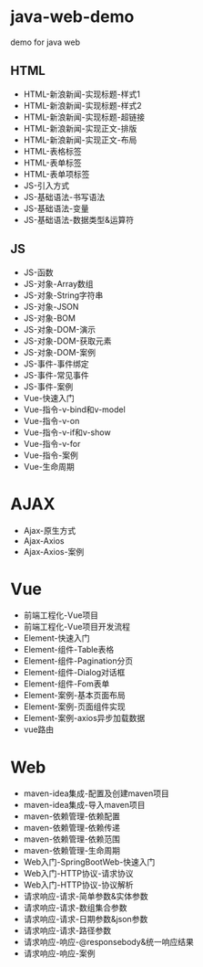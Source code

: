 # java-web-demo
demo for java web

## HTML
- HTML-新浪新闻-实现标题-样式1
- HTML-新浪新闻-实现标题-样式2
- HTML-新浪新闻-实现标题-超链接
- HTML-新浪新闻-实现正文-排版
- HTML-新浪新闻-实现正文-布局
- HTML-表格标签
- HTML-表单标签
- HTML-表单项标签
- JS-引入方式
- JS-基础语法-书写语法
- JS-基础语法-变量
- JS-基础语法-数据类型&运算符

## JS
- JS-函数
- JS-对象-Array数组
- JS-对象-String字符串
- JS-对象-JSON
- JS-对象-BOM
- JS-对象-DOM-演示
- JS-对象-DOM-获取元素
- JS-对象-DOM-案例
- JS-事件-事件绑定
- JS-事件-常见事件
- JS-事件-案例
- Vue-快速入门
- Vue-指令-v-bind和v-model
- Vue-指令-v-on
- Vue-指令-v-if和v-show
- Vue-指令-v-for
- Vue-指令-案例
- Vue-生命周期

# AJAX
- Ajax-原生方式
- Ajax-Axios
- Ajax-Axios-案例

# Vue
- 前端工程化-Vue项目
- 前端工程化-Vue项目开发流程
- Element-快速入门
- Element-组件-Table表格
- Element-组件-Pagination分页
- Element-组件-Dialog对话框
- Element-组件-Fom表单
- Element-案例-基本页面布局
- Element-案例-页面组件实现
- Element-案例-axios异步加载数据
- vue路由

# Web
- maven-idea集成-配置及创建maven项目
- maven-idea集成-导入maven项目
- maven-依赖管理-依赖配置
- maven-依赖管理-依赖传递
- maven-依赖管理-依赖范围
- maven-依赖管理-生命周期
- Web入门-SpringBootWeb-快速入门
- Web入门-HTTP协议-请求协议
- Web入门-HTTP协议-协议解析
- 请求响应-请求-简单参数&实体参数
- 请求响应-请求-数组集合参数
- 请求响应-请求-日期参数&json参数
- 请求响应-请求-路径参数
- 请求响应-响应-@responsebody&统一响应结果
- 请求响应-响应-案例
